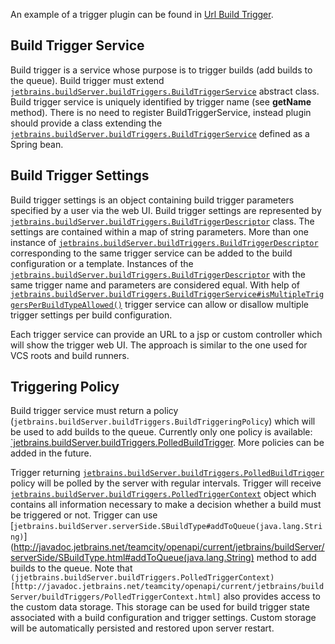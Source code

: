 [//]: # (title: Custom Build Trigger)
[//]: # (auxiliary-id: Custom+Build+Trigger.html)

An example of a trigger plugin can be found in [Url Build Trigger](https://plugins.jetbrains.com/plugin/9074-url-build-trigger).



## Build Trigger Service



Build trigger is a service whose purpose is to trigger builds (add builds to the queue). Build trigger must extend [`jetbrains.buildServer.buildTriggers.BuildTriggerService`](http://javadoc.jetbrains.net/teamcity/openapi/current/jetbrains/buildServer/buildTriggers/BuildTriggerService.html) abstract class. Build trigger service is uniquely identified by trigger name (see __getName__ method). There is no need to register BuildTriggerService, instead plugin should provide a class extending the [`jetbrains.buildServer.buildTriggers.BuildTriggerService`](http://javadoc.jetbrains.net/teamcity/openapi/current/jetbrains/buildServer/buildTriggers/BuildTriggerService.html) defined as a Spring bean.



## Build Trigger Settings



Build trigger settings is an object containing build trigger parameters specified by a user via the web UI. Build trigger settings are represented by [`jetbrains.buildServer.buildTriggers.BuildTriggerDescriptor`](http://javadoc.jetbrains.net/teamcity/openapi/current/jetbrains/buildServer/buildTriggers/BuildTriggerDescriptor.html) class. The settings are contained within a map of string parameters. More than one instance of [`jetbrains.buildServer.buildTriggers.BuildTriggerDescriptor`](http://javadoc.jetbrains.net/teamcity/openapi/current/jetbrains/buildServer/buildTriggers/BuildTriggerDescriptor.html) corresponding to the same trigger service can be added to the build configuration or a template. Instances of the [`jetbrains.buildServer.buildTriggers.BuildTriggerDescriptor`](http://javadoc.jetbrains.net/teamcity/openapi/current/jetbrains/buildServer/buildTriggers/BuildTriggerDescriptor.html) with the same trigger name and parameters are considered equal. With help of [`jetbrains.buildServer.buildTriggers.BuildTriggerService#isMultipleTriggersPerBuildTypeAllowed()`](http://javadoc.jetbrains.net/teamcity/openapi/current/jetbrains/buildServer/buildTriggers/BuildTriggerService.html#isMultipleTriggersPerBuildTypeAllowed()) trigger service can allow or disallow multiple trigger settings per build configuration.



Each trigger service can provide an URL to a jsp or custom controller which will show the trigger web UI. The approach is similar to the one used for VCS roots and build runners.



## Triggering Policy


Build trigger service must return a policy (`jetbrains.buildServer.buildTriggers.BuildTriggeringPolicy`) which will be used to add builds to the queue. Currently only one policy is available: [`jetbrains.buildServer.buildTriggers.PolledBuildTrigger](http://javadoc.jetbrains.net/teamcity/openapi/current/jetbrains/buildServer/buildTriggers/PolledBuildTrigger.html). More policies can be added in the future.



Trigger returning [`jetbrains.buildServer.buildTriggers.PolledBuildTrigger`](http://javadoc.jetbrains.net/teamcity/openapi/current/jetbrains/buildServer/buildTriggers/PolledBuildTrigger.html) policy will be polled by the server with regular intervals. Trigger will receive [`jetbrains.buildServer.buildTriggers.PolledTriggerContext`](http://javadoc.jetbrains.net/teamcity/openapi/current/jetbrains/buildServer/buildTriggers/PolledTriggerContext.html) object which contains all information necessary to make a decision whether a build must be triggered or not. Trigger can use [`jetbrains.buildServer.serverSide.SBuildType#addToQueue(java.lang.String)`](http://javadoc.jetbrains.net/teamcity/openapi/current/jetbrains/buildServer/serverSide/SBuildType.html#addToQueue(java.lang.String) method to add builds to the queue. Note that `(jjetbrains.buildServer.buildTriggers.PolledTriggerContext)[http://javadoc.jetbrains.net/teamcity/openapi/current/jetbrains/buildServer/buildTriggers/PolledTriggerContext.html]` also provides access to the custom data storage. This storage can be used for build trigger state associated with a build configuration and trigger settings. Custom storage will be automatically persisted and restored upon server restart.
